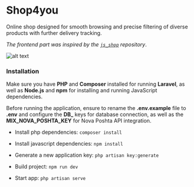 # Shop4you

Online shop designed for smooth browsing and precise
filtering of diverse products with further delivery tracking.

_The frontend part was inspired  by the [`js_shop`](https://github.com/icenfame/js_shop) repository_.

![alt text](https://live.staticflickr.com/65535/53662693051_7e177e1665_o.png)

### Installation

Make sure you have **PHP** and **Composer** installed for running **Laravel**, as well as **Node.js** and **npm** for installing and running JavaScript dependencies.

Before running the application, ensure to rename the **.env.example** file to **.env** and configure the **DB_** keys for database connection, as well as the **MIX_NOVA_POSHTA_KEY** for Nova Poshta API integration.

- Install php dependencies: `composer install`

- Install javascript dependencies: `npm install`

- Generate a new application key: `php artisan key:generate`

- Build project: `npm run dev`

- Start app: `php artisan serve`

